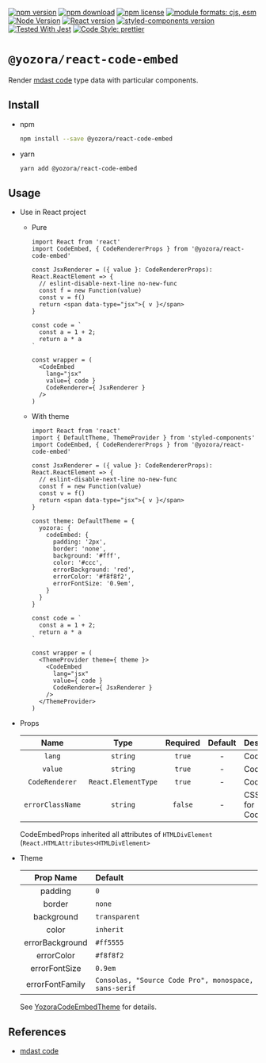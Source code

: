 [![npm version](https://img.shields.io/npm/v/@yozora/react-code-embed.svg)](https://www.npmjs.com/package/@yozora/react-code-embed)
[![npm download](https://img.shields.io/npm/dm/@yozora/react-code-embed.svg)](https://www.npmjs.com/package/@yozora/react-code-embed)
[![npm license](https://img.shields.io/npm/l/@yozora/react-code-embed.svg)](https://www.npmjs.com/package/@yozora/react-code-embed)
[![module formats: cjs, esm](https://img.shields.io/badge/module_formats-cjs%2C%20esm-green.svg)](#install)
[![Node Version](https://img.shields.io/node/v/@yozora/react-code-embed)](https://github.com/nodejs/node)
[![React version](https://img.shields.io/npm/dependency-version/@yozora/react-code-embed/peer/react)](https://github.com/facebook/react)
[![styled-components version](https://img.shields.io/npm/dependency-version/@yozora/react-code-embed/peer/styled-components)](https://github.com/styled-components/styled-components)
[![Tested With Jest](https://img.shields.io/badge/tested_with-jest-9c465e.svg)](https://github.com/facebook/jest)
[![Code Style: prettier](https://img.shields.io/badge/code_style-prettier-ff69b4.svg?style=flat-square)](https://github.com/prettier/prettier)


# `@yozora/react-code-embed`

Render [mdast code][] type data with particular components.


## Install

* npm

  ```bash
  npm install --save @yozora/react-code-embed
  ```

* yarn

  ```bash
  yarn add @yozora/react-code-embed
  ```

## Usage
  * Use in React project

    - Pure

      ```tsx
      import React from 'react'
      import CodeEmbed, { CodeRendererProps } from '@yozora/react-code-embed'

      const JsxRenderer = ({ value }: CodeRendererProps): React.ReactElement => {
        // eslint-disable-next-line no-new-func
        const f = new Function(value)
        const v = f()
        return <span data-type="jsx">{ v }</span>
      }

      const code = `
        const a = 1 + 2;
        return a * a
      `

      const wrapper = (
        <CodeEmbed
          lang="jsx"
          value={ code }
          CodeRenderer={ JsxRenderer }
        />
      )
      ```

    - With theme

      ```tsx
      import React from 'react'
      import { DefaultTheme, ThemeProvider } from 'styled-components'
      import CodeEmbed, { CodeRendererProps } from '@yozora/react-code-embed'

      const JsxRenderer = ({ value }: CodeRendererProps): React.ReactElement => {
        // eslint-disable-next-line no-new-func
        const f = new Function(value)
        const v = f()
        return <span data-type="jsx">{ v }</span>
      }

      const theme: DefaultTheme = {
        yozora: {
          codeEmbed: {
            padding: '2px',
            border: 'none',
            background: '#fff',
            color: '#ccc',
            errorBackground: 'red',
            errorColor: '#f8f8f2',
            errorFontSize: '0.9em',
          }
        }
      }

      const code = `
        const a = 1 + 2;
        return a * a
      `

      const wrapper = (
        <ThemeProvider theme={ theme }>
          <CodeEmbed
            lang="jsx"
            value={ code }
            CodeRenderer={ JsxRenderer }
          />
        </ThemeProvider>
      )
      ```

  * Props

     Name                       | Type                | Required  | Default | Description
    :--------------------------:|:-------------------:|:---------:|:-------:|:-------------
     `lang`                     | `string`            | `true`    | -       | Code language
     `value`                    | `string`            | `true`    | -       | Code content
     `CodeRenderer`             | `React.ElementType` | `true`    | -       | Code renderer
     `errorClassName`           | `string`            | `false`   | -       | CSS class name for CodeEmbedError

    CodeEmbedProps inherited all attributes of `HTMLDivElement` (`React.HTMLAttributes<HTMLDivElement>`

  * Theme

     Prop Name        | Default
    :----------------:|:----------------------------------------------------
     padding          | `0`
     border           | `none`
     background       | `transparent`
     color            | `inherit`
     errorBackground  | `#ff5555`
     errorColor       | `#f8f8f2`
     errorFontSize    | `0.9em`
     errorFontFamily  | `Consolas, "Source Code Pro", monospace, sans-serif`

    See [YozoraCodeEmbedTheme][] for details.


## References

  - [mdast code][]


[mdast code]: https://github.com/syntax-tree/mdast#code
[YozoraCodeEmbedTheme]: https://github.com/guanghechen/yozora-react/blob/master/packages/code-embed/src/theme.ts
